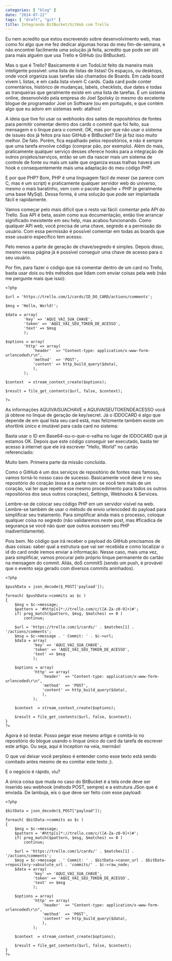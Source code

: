 ```yaml
---
categories: [ "blog" ]
date: "2014-07-22"
tags: [ "draft", "git" ]
title: Integrando BitBucket/GitHub com Trello
---
```

Eu nem acredito que estou escrevendo sobre desenvolvimento web, mas como foi algo que me fez dedicar algumas horas do meu fim-de-semana, e não encontrei facilmente uma solução já feita, acredito que pode ser útil para mais alguém que usa Trello e GitHub (ou BitBucket).

Mas o que é Trello? Basicamente é um TodoList feito da maneira mais inteligente possível: uma lista de listas de listas! Os espaços, ou desktops, onde você organiza suas tarefas são chamados de Boards. Em cada board vivem L listas, e em cada lista vivem C cards. Cada card pode conter comentários, histórico de mudanças, labels, checklists, due dates e todas as tranqueiras que geralmente existe em uma lista de tarefas. É um sistema online, desenvolvido pela empresa do Joel Spolsky (o mesmo do excelente blogue de programador Joel on Software (ou em português, e que contém algo que eu adoro em sistemas web: atalhos!


A ideia que tive foi usar os webhooks dos saites de repositórios de fontes para permitir comentar dentro dos cards o commit que foi feito, sua mensagem e o linque para o commit. OK, mas por que não usar o sistema de issues dos já feitos pra isso GitHub e BitBucket? Ele já faz isso muito melhor. De fato. Porém, fica espalhado pelos repositórios, e não é sempre que uma tarefa envolve código (comprar pão, por exemplo). Além do mais, praticamente qualquer serviço desses oferece hooks para a integração de outros projetos/serviços, então se um dia nascer mais um sistema de controle de fonte ou mais um saite que organiza essas tralhas haverá um hook e consequentemente mais uma adaptação do meu código PHP.

E por que PHP? Bom, PHP é uma linguagem fácil de mexer (se parece com C, mas é um script) e praticamente qualquer servidor web do universo, mesmo o mais baratinho, vem com o pacote Apache + PHP (e geralmente uma base MySql). Dessa forma, é uma solução que pode ser implantada fácil e rapidamente.


Vamos começar pelo mais difícil que o resto vai fácil: comentar pela API do Trello. Sua API é beta, assim como sua documentação, então tive arrancar significado inexistente em seu help, mas acabou funcionando. Como qualquer API web, você precisa de uma chave, segredo e a permissão do usuário. Com essa permissão é possível comentar em todas as boards que esse usuário específico tem acesso.

Pelo menos a parte de geração de chave/segredo é simples. Depois disso, mesmo nessa página já é possível conseguir uma chave de acesso para o seu usuário.


Por fim, para fazer o código que irá comentar dentro de um card no Trello, basta usar dois ou três métodos que lidam com enviar coisas pela web (não me pergunte mais que isso):

    <?php
    
    $url = 'https://trello.com/1/cards/ID_DO_CARD/actions/comments';
    
    $msg = 'Hello, World!';
    
    $data = array(
            'key' => 'AQUI_VAI_SUA_CHAVE', 
            'token' => 'AQUI_VAI_SEU_TOKEN_DE_ACESSO',
            'text' => $msg
            );
    
    $options = array(
            'http' => array(
                'header'  => "Content-type: application/x-www-form-urlencoded\r\n",
                'method'  => 'POST',
                'content' => http_build_query($data),
                ),
            );
    
    $context  = stream_context_create($options);
    
    $result = file_get_contents($url, false, $context);
    
    ?>
    

As informações AQUIVAISUACHAVE e AQUIVAISEUTOKENDEACESSO você já obteve no linque de geração de key/secret. Já o IDDOCARD é algo que depende de em qual lista seu card está, mas felizmente também existe um shortlink único e imutável para cada card no sistema:


Basta usar o ID em Base64-ou-o-que-o-valha no lugar de IDDOCARD que já estamos OK. Depois que este código conseguir ser executado, basta ter acesso à internet que ele irá escrever "Hello, World" no cartão referenciado:


Muito bem. Primeira parte da missão concluída.


Como o GitHub é um dos serviços de repositório de fontes mais famoso, vamos torná-lo nosso caso de sucesso. Basicamente você deve ir no seu repositório do coração (essa é a parte ruim: se você tem mais de um coração, vai ter que repetir esse mesmo procedimento para todos os outros repositórios dos seus outros corações), Settings, Webhooks & Services.


Lembre-se de colocar seu código PHP em um servidor visível na web. Lembre-se também de usar o método de envio urlencoded do payload para simplificar seu tratamento. Para simplificar ainda mais o processo, coloque qualquer coisa no segredo (não validaremos neste post, mas #ficadica de segurança se você não quer que outros acessem seu PHP inadvertidamente).

Pois bem. No código que irá receber o payload do GitHub precisamos de duas coisas: saber qual a estrutura que vai ser recebida e como localizar o id do card onde iremos enviar a informação. Nesse caso, mais uma vez, para simplificar, vamos procurar pelo próprio linque permanente do cartão na mensagem do commit. Aliás, doS commitS (sendo um push, é provável que o evento seja gerado com diversos commits aninhados).

    <?php
    
    $pushData = json_decode($_POST['payload']);
    
    foreach( $pushData->commits as $c )
    {
        $msg = $c->message;
        $pattern = '#http[s]*://trello.com/c/([A-Za-z0-9]+)#';
        if( preg_match($pattern, $msg, $matches) == 0 )
            continue;
    
        $url = 'https://trello.com/1/cards/' . $matches[1] . '/actions/comments';
        $msg = $c->message . ' Commit: ' . $c->url;
        $data = array(
                'key' => 'AQUI_VAI_SUA_CHAVE', 
                'token' => 'AQUI_VAI_SEU_TOKEN_DE_ACESSO',
                'text' => $msg
                );
    
        $options = array(
                'http' => array(
                    'header'  => "Content-type: application/x-www-form-urlencoded\r\n",
                    'method'  => 'POST',
                    'content' => http_build_query($data),
                    ),
                );
    
        $context  = stream_context_create($options);
    
        $result = file_get_contents($url, false, $context);
    }
    ?>
    

Agora é só testar. Posso pegar esse mesmo artigo e comitá-lo no repositório do blogue usando o linque único do card da tarefa de escrever este artigo. Ou seja, aqui é Inception na veia, mermão!

O que vai deixar você perplexo é entender como esse texto está sendo comitado antes mesmo de eu comitar este texto ;).


E o negócio é rápido, viu?



A única coisa que muda no caso do BitBucket é a tela onde deve ser inserido seu webhook (método POST, sempre) e a estrutura JSon que é enviada. De lambuja, eis o que deve ser feito com esse payload:

    <?php
    
    $bitData = json_decode($_POST["payload"]);
    
    foreach( $bitData->commits as $c )
    {
        $msg = $c->message;
        $pattern = '#http[s]*://trello.com/c/([A-Za-z0-9]+)#';
        if( preg_match($pattern, $msg, $matches) == 0 )
            continue;
    
        $url = 'https://trello.com/1/cards/' . $matches[1] . '/actions/comments';
        $msg = $c->message . ' Commit: ' . $bitData->canon_url . $bitData->repository->absolute_url . 'commits/' . $c->raw_node;
        $data = array(
                'key' => 'AQUI_VAI_SUA_CHAVE', 
                'token' => 'AQUI_VAI_SEU_TOKEN_DE_ACESSO',
                'text' => $msg
                );
    
        $options = array(
                'http' => array(
                    'header'  => "Content-type: application/x-www-form-urlencoded\r\n",
                    'method'  => 'POST',
                    'content' => http_build_query($data),
                    ),
                );
    
        $context  = stream_context_create($options);
    
        $result = file_get_contents($url, false, $context);
    }
    ?>
    

